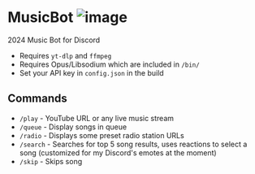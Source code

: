 # MusicBot ![image](https://github.com/user-attachments/assets/d1d637e6-d733-4c7a-8c2f-1858c941abc0)

2024 Music Bot for Discord

* Requires `yt-dlp` and `ffmpeg`
* Requires Opus/Libsodium which are included in `/bin/`
* Set your API key in `config.json` in the build

## Commands

- `/play` - YouTube URL or any live music stream
- `/queue` - Display songs in queue
- `/radio` - Displays some preset radio station URLs
- `/search` - Searches for top 5 song results, uses reactions to select a song (customized for my Discord's emotes at the moment)
- `/skip` - Skips song
